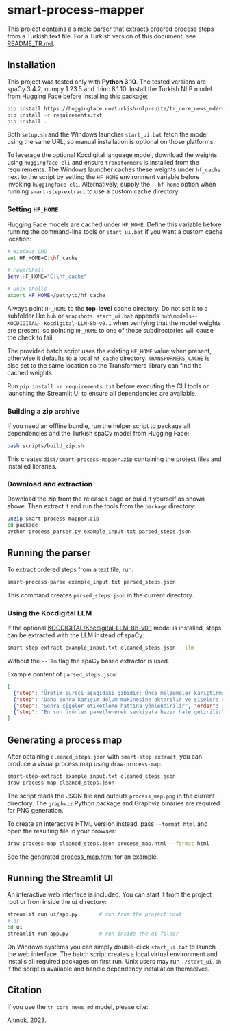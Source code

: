 # smart-process-mapper

This project contains a simple parser that extracts ordered process steps from a Turkish text file.
For a Turkish version of this document, see [README_TR.md](README_TR.md).

## Installation

This project was tested only with **Python 3.10**.
The tested versions are spaCy 3.4.2, numpy 1.23.5 and thinc 8.1.10. Install the Turkish NLP model from Hugging Face before installing this package:
```bash
pip install https://huggingface.co/turkish-nlp-suite/tr_core_news_md/resolve/main/tr_core_news_md-1.0-py3-none-any.whl
pip install -r requirements.txt
pip install .
```

Both `setup.sh` and the Windows launcher `start_ui.bat` fetch the model using
the same URL, so manual installation is optional on those platforms.

To leverage the optional Kocdigital language model, download the weights using
`huggingface-cli` and ensure `transformers` is installed from the requirements.
The Windows launcher caches these weights under `hf_cache` next to the script
by setting the `HF_HOME` environment variable before invoking `huggingface-cli`.
Alternatively, supply the `--hf-home` option when running `smart-step-extract`
to use a custom cache directory.

### Setting `HF_HOME`

Hugging Face models are cached under `HF_HOME`. Define this variable before
running the command-line tools or `start_ui.bat` if you want a custom cache
location:

```bash
# Windows CMD
set HF_HOME=C:\hf_cache

# PowerShell
$env:HF_HOME="C:\hf_cache"

# Unix shells
export HF_HOME=/path/to/hf_cache
```

Always point `HF_HOME` to the **top-level** cache directory. Do not set it to a
subfolder like `hub` or `snapshots`. `start_ui.bat` appends
`hub\models--KOCDIGITAL--Kocdigital-LLM-8b-v0.1` when verifying that the model
weights are present, so pointing `HF_HOME` to one of those subdirectories will
cause the check to fail.

The provided batch script uses the existing `HF_HOME` value when present,
otherwise it defaults to a local `hf_cache` directory.
`TRANSFORMERS_CACHE` is also set to the same location so the Transformers
library can find the cached weights.

Run `pip install -r requirements.txt` before executing the CLI tools or launching the Streamlit UI to ensure all dependencies are available.


### Building a zip archive

If you need an offline bundle, run the helper script to package all
dependencies and the Turkish spaCy model from Hugging Face:

```bash
bash scripts/build_zip.sh
```

This creates `dist/smart-process-mapper.zip` containing the project files and
installed libraries.

### Download and extraction

Download the zip from the releases page or build it yourself as shown above.
Then extract it and run the tools from the `package` directory:

```bash
unzip smart-process-mapper.zip
cd package
python process_parser.py example_input.txt parsed_steps.json
```

## Running the parser

To extract ordered steps from a text file, run:

```bash
smart-process-parse example_input.txt parsed_steps.json
```

This command creates ``parsed_steps.json`` in the current directory.

### Using the Kocdigital LLM

If the optional [KOCDIGITAL/Kocdigital-LLM-8b-v0.1](https://huggingface.co/KOCDIGITAL/Kocdigital-LLM-8b-v0.1) model is installed,
steps can be extracted with the LLM instead of spaCy:

```bash
smart-step-extract example_input.txt cleaned_steps.json --llm
```

Without the ``--llm`` flag the spaCy based extractor is used.

Example content of ``parsed_steps.json``:

```json
[
  {"step": "Üretim süreci aşağıdaki gibidir: Önce malzemeler karıştırma bölümünde iyice karıştırılır", "order": 1},
  {"step": "Daha sonra karışım dolum makinesine aktarılır ve şişelere doldurulur", "order": 2},
  {"step": "Sonra şişeler etiketleme hattına yönlendirilir", "order": 3},
  {"step": "En son ürünler paketlenerek sevkiyata hazır hale getirilir", "order": 4}
]
```

## Generating a process map

After obtaining ``cleaned_steps.json`` with ``smart-step-extract``, you can produce a visual process map using ``draw-process-map``:

```bash
smart-step-extract example_input.txt cleaned_steps.json
draw-process-map cleaned_steps.json
```

The script reads the JSON file and outputs ``process_map.png`` in the current directory. The ``graphviz`` Python package and Graphviz binaries are required for PNG generation.

To create an interactive HTML version instead, pass ``--format html`` and open the resulting file in your browser:

```bash
draw-process-map cleaned_steps.json process_map.html --format html
```

See the generated [process_map.html](process_map.html) for an example.

## Running the Streamlit UI

An interactive web interface is included. You can start it from the project root or from inside the `ui` directory:

```bash
streamlit run ui/app.py       # run from the project root
# or
cd ui
streamlit run app.py          # run inside the ui folder
```

On Windows systems you can simply double-click `start_ui.bat` to launch the web
interface. The batch script creates a local virtual environment and installs all
required packages on first run. Unix users may run `./start_ui.sh` if the script
is available and handle dependency installation themselves.

## Citation

If you use the `tr_core_news_md` model, please cite:

Altınok, 2023.
